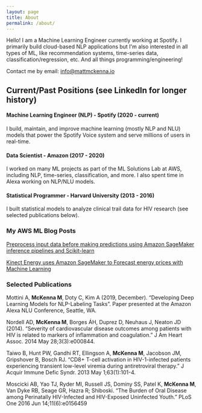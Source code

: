 ```yaml
---
layout: page
title: About
permalink: /about/
---
```


Hello!  I am a Machine Learning Engineer currently working at Spotify.  I primarily build cloud-based NLP applications but I'm also interested in all types of ML, like recommendation systems, time-series data, classification/regression, etc. And all things programming/engineering! 

Contact me by email: [info@mattmckenna.io](info@mattmckenna.io)


## Current/Past Positions  (see LinkedIn for longer history)

#### Machine Learning Engineer (NLP) - Spotify (2020 - current)

I build, maintain, and improve machine learning (mostly NLP and NLU) models that power the Spotify Voice system and serve millions of users in real-time. 

#### Data Scientist - Amazon (2017 - 2020)

I worked on many ML projects as part of the ML Solutions Lab at AWS, including NLP, time-series, classification, and more. I also spent time in Alexa working on NLP/NLU models.  

#### Statistical Programmer - Harvard University (2013 - 2016)
I built statistical models to analyze clinical trail data for HIV research (see selected publications below).

### My AWS ML Blog Posts

[Preprocess input data before making predictions using Amazon SageMaker inference pipelines and Scikit-learn](https://aws.amazon.com/blogs/machine-learning/preprocess-input-data-before-making-predictions-using-amazon-sagemaker-inference-pipelines-and-scikit-learn/)

[Kinect Energy uses Amazon SageMaker to Forecast energy prices with Machine Learning](https://aws.amazon.com/blogs/machine-learning/kinect-energy-uses-amazon-sagemaker-to-forecast-energy-prices-with-machine-learning/)

### Selected Publications

Mottini A, **McKenna M**, Doty C, Kim A (2019, December). “Developing Deep Learning Models for NLP-Labeling Tasks”. Paper presented at the Amazon Alexa NLU Conference, Seattle, WA. 


Nordell AD, **McKenna M**, Borges ÁH, Duprez D, Neuhaus J, Neaton JD (2014). “Severity of cardiovascular disease outcomes among patients with HIV is related to markers of inflammation and coagulation.” J Am Heart Assoc. 2014 May 28;3(3):e000844.


Taiwo B, Hunt PW, Gandhi RT, Ellingson A, **McKenna M**, Jacobson JM, Gripshover B, Bosch RJ. “CD8+ T-cell activation in HIV-1-infected patients experiencing transient low-level viremia during antiretroviral therapy.” J Acquir Immune Defic Syndr. 2013 May 1;63(1):101-4. 


Moscicki AB, Yao TJ, Ryder MI, Russell JS, Dominy SS, Patel K, **McKenna M**, Van Dyke RB, Seage GR, Hazra R; Shiboski. “The Burden of Oral Disease among Perinatally HIV-Infected and HIV-Exposed Uninfected Youth.” PLoS One 2016 Jun 14;11(6):e0156459

